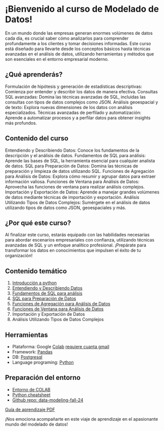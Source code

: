 # ¡Bienvenido al curso de Modelado de Datos!
En un mundo donde las empresas generan enormes volúmenes de datos cada día, es crucial saber cómo analizarlos para comprender profundamente a los clientes y tomar decisiones informadas. Este curso está diseñado para llevarte desde los conceptos básicos hasta técnicas avanzadas en el análisis de datos, utilizando herramientas y métodos que son esenciales en el entorno empresarial moderno.

## ¿Qué aprenderás?
Formulación de hipótesis y generación de estadísticas descriptivas: Comienza por entender y describir los datos de manera efectiva.
Consultas SQL avanzadas: Domina las técnicas avanzadas de SQL, incluidas las consultas con tipos de datos complejos como JSON.
Análisis geoespacial y de texto: Explora nuevas dimensiones de los datos con análisis especializados.
Técnicas avanzadas de perfilado y automatización: Aprende a automatizar procesos y a perfilar datos para obtener insights más profundos.

## Contenido del curso
Entendiendo y Describiendo Datos: Conoce los fundamentos de la descripción y el análisis de datos.
Fundamentos de SQL para análisis: Aprende las bases de SQL, la herramienta esencial para cualquier analista de datos.
SQL para Preparación de Datos: Domina las técnicas de preparación y limpieza de datos utilizando SQL.
Funciones de Agregación para Análisis de Datos: Explora cómo resumir y agrupar datos para extraer información valiosa.
Funciones de Ventana para Análisis de Datos: Aprovecha las funciones de ventana para realizar análisis complejos.
Importación y Exportación de Datos: Aprende a manejar grandes volúmenes de datos mediante técnicas de importación y exportación.
Análisis Utilizando Tipos de Datos Complejos: Sumérgete en el análisis de datos utilizando tipos de datos como JSON, geoespaciales y más.

## ¿Por qué este curso?
Al finalizar este curso, estarás equipado con las habilidades necesarias para abordar escenarios empresariales con confianza, utilizando técnicas avanzadas de SQL y un enfoque analítico profesional. ¡Prepárate para transformar los datos en conocimientos que impulsen el éxito de tu organización!

## Contenido temático
1. [Introducción a python](python_cheatsheet.ipynb)
2. [Entendiendo y Describiendo Datos](01_data_modeling_for_marketing.ipynb)
3. [Fundamentos de SQL para análisis](02_data_modeling_for_marketing.ipynb)
4. [SQL para Preparación de Datos](03_data_modeling_for_marketing.ipynb)
5. [Funciones de Agregación para Análisis de Datos](04_data_modeling_for_marketing.ipynb)
6. [Funciones de Ventana para Análisis de Datos](05_data_modeling_for_marketing.ipynb)
7. Importación y Exportación de Datos
8. Análisis Utilizando Tipos de Datos Complejos

## Herramientas
- Plataforma: Google [Colab](https://colab.research.google.com) [requiere cuanta gmail](gmail.com)
- Framework: [Pandas](https://github.com/pandas-dev/pandas)
- DB: [Postgresql](https://www.postgresql.org/)
- Language programing: [Python](https://www.python.org)

## Preparación del entorno
- [Entorno de COLAB](https://colab.research.google.com)
- [Python cheatsheet](https://quickref.me/python)
- [Github repo: data-modeling-fall-24](https://github.com/limspiga/data-modeling-fall-24)

[Guía de aprendizaje PDF](data_modeling_fall_24.pdf)

¡Nos emociona acompañarte en este viaje de aprendizaje en el apasionante mundo del modelado de datos!
